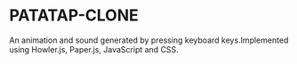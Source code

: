 # PATATAP-CLONE

An animation and sound generated by pressing keyboard keys.Implemented using Howler.js, Paper.js, JavaScript and CSS.